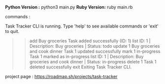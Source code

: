 **Python Version :**
python3 main.py
**Ruby Version:**
ruby main.rb

commands :

Task Tracker CLI is running.
Type 'help' to see available commands or 'exit' to quit.
>> add Buy groceries
Task added successfully (ID: 1)
>> list
ID: 1 | Description: Buy groceries | Status: todo
>> update 1 Buy groceries and cook dinner
Task 1 updated successfully
>> mark 1 in-progress
Task 1 marked as in-progress
>> list
ID: 1 | Description: Buy groceries and cook dinner | Status: in-progress
>> delete 1
Task 1 deleted successfully
>> exit
Exiting Task Tracker CLI.


project page : https://roadmap.sh/projects/task-tracker
